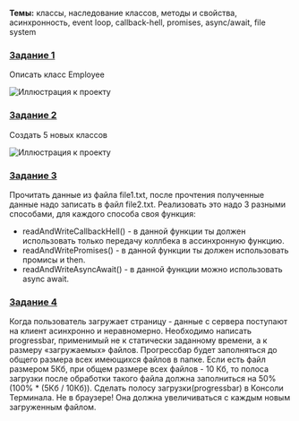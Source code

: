 <b>Темы:</b> классы, наследование классов, методы и свойства, асинхронность, event loop, callback-hell, promises, async/await, file system

### [Задание 1](https://github.com/kvther1ne/Frontend-Bootcamp/blob/main/day01/chapter_1/classes.js)
Описать класс Employee

![Иллюстрация к проекту](https://user-images.githubusercontent.com/48245816/170902240-ab540276-e2b6-450f-ac32-d11ced7580ea.png)

### [Задание 2](https://github.com/kvther1ne/Frontend-Bootcamp/blob/main/day01/chapter_1/hardClasses.js)
Создать 5 новых классов

![Иллюстрация к проекту](https://i.ibb.co/FBttW42/Hard-classes-schema.png)

### [Задание 3](https://github.com/kvther1ne/Frontend-Bootcamp/blob/main/day01/chapter_2/fsSimple.js)
Прочитать данные из файла file1.txt, после прочтения полученные данные надо записать в файл file2.txt. Реализовать это надо 3 разными способами, для каждого способа своя функция: 
- readAndWriteCallbackHell() - в данной функции ты должен использовать только передачу коллбека в ассинхронную функцию. 
- readAndWritePromises() - в данной функции ты должен использовать промисы и then. 
- readAndWriteAsyncAwait() - в данной функции можно использовать async await.

### [Задание 4](https://github.com/kvther1ne/Frontend-Bootcamp/blob/main/day01/chapter_2/fsHard.js)
Когда пользователь загружает страницу - данные с сервера поступают на клиент асинхронно и неравномерно.
Необходимо написать progressbar, применимый не к статически заданному времени, а к размеру «загружаемых» файлов.
Прогрессбар будет заполняться до общего размера всех имеющихся файлов в папке. Если есть файл размером 5Кб, при общем размере всех файлов - 10 Кб, то полоса загрузки после обработки такого файла должна заполниться на 50% (100% * (5Кб / 10Кб)).
Сделать полосу загрузки(progressbar) в Консоли Терминала. Не в браузере! Она должна увеличиваться с каждым новым загруженным файлом.
